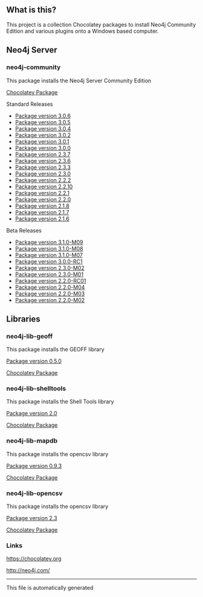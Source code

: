 ## What is this?
This project is a collection Chocolatey packages to install Neo4j Community Edition and various plugins onto a Windows based computer.

## Neo4j Server

### neo4j-community
This package installs the Neo4j Server Community Edition

[Chocolatey Package](https://chocolatey.org/packages/neo4j-community)

Standard Releases
* [Package version 3.0.6](neo4j-community-3.0.6/)
* [Package version 3.0.5](neo4j-community-3.0.5/)
* [Package version 3.0.4](neo4j-community-3.0.4/)
* [Package version 3.0.2](neo4j-community-3.0.2/)
* [Package version 3.0.1](neo4j-community-3.0.1/)
* [Package version 3.0.0](neo4j-community-3.0.0/)
* [Package version 2.3.7](neo4j-community-2.3.7/)
* [Package version 2.3.6](neo4j-community-2.3.6/)
* [Package version 2.3.3](neo4j-community-2.3.3/)
* [Package version 2.3.0](neo4j-community-2.3.0/)
* [Package version 2.2.2](neo4j-community-2.2.2/)
* [Package version 2.2.10](neo4j-community-2.2.10/)
* [Package version 2.2.1](neo4j-community-2.2.1/)
* [Package version 2.2.0](neo4j-community-2.2.0/)
* [Package version 2.1.8](neo4j-community-2.1.8/)
* [Package version 2.1.7](neo4j-community-2.1.7/)
* [Package version 2.1.6](neo4j-community-2.1.6/)


Beta Releases
* [Package version 3.1.0-M09](neo4j-community-3.1.0-M09-beta/)
* [Package version 3.1.0-M08](neo4j-community-3.1.0-M08-beta/)
* [Package version 3.1.0-M07](neo4j-community-3.1.0-M07-beta/)
* [Package version 3.0.0-RC1](neo4j-community-3.0.0-RC1-beta/)
* [Package version 2.3.0-M02](neo4j-community-2.3.0-M02-beta/)
* [Package version 2.3.0-M01](neo4j-community-2.3.0-M01-beta/)
* [Package version 2.2.0-RC01](neo4j-community-2.2.0-RC01-beta/)
* [Package version 2.2.0-M04](neo4j-community-2.2.0-M04-beta/)
* [Package version 2.2.0-M03](neo4j-community-2.2.0-M03-beta/)
* [Package version 2.2.0-M02](neo4j-community-2.2.0-M02-beta/)


## Libraries

### neo4j-lib-geoff
This package installs the GEOFF library

[Package version 0.5.0](neo4j-lib-geoff-0.5.0/)

[Chocolatey Package](https://chocolatey.org/packages/neo4j-lib-geoff)


### neo4j-lib-shelltools
This package installs the Shell Tools library

[Package version 2.0](neo4j-lib-shelltools-2.0/)

[Chocolatey Package](https://chocolatey.org/packages/neo4j-lib-shelltools)


### neo4j-lib-mapdb
This package installs the opencsv library

[Package version 0.9.3](neo4j-lib-mapdb-0.9.3/)

[Chocolatey Package](https://chocolatey.org/packages/neo4j-lib-mapdb)


### neo4j-lib-opencsv
This package installs the opencsv library

[Package version 2.3](neo4j-lib-opencsv-2.3/)

[Chocolatey Package](https://chocolatey.org/packages/neo4j-lib-opencsv)


### Links
https://chocolatey.org

http://neo4j.com/

---

This file is automatically generated
